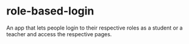 # role-based-login
An app that lets people login to their respective roles as a student or a teacher and access the respective pages.
